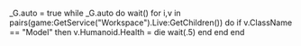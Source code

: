 _G.auto = true
while _G.auto do wait()
for i,v in pairs(game:GetService("Workspace").Live:GetChildren()) do
    if v.ClassName == "Model" then
        v.Humanoid.Health = die
wait(.5)
end
end
end
